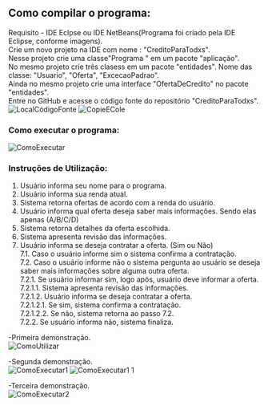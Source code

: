 ## Como compilar o  programa:
Requisito - IDE Eclpse ou IDE NetBeans(Programa foi criado pela IDE Eclipse, conforme imagens).  <br/>
Crie um novo projeto na IDE com nome : "CreditoParaTodxs". <br/>
Nesse projeto crie uma classe"Programa " em um pacote "aplicação". <br/>
No mesmo projeto crie três clasess em um pacote "entidades". Nome das classe: "Usuario", "Oferta", "ExcecaoPadrao". <br/>
Ainda no mesmo projeto crie uma interface "OfertaDeCredito" no pacote "entidades". <br/>
Entre no GitHub e acesse o código fonte do repositório "CreditoParaTodxs". <br/>
![LocalCódigoFonte](https://user-images.githubusercontent.com/80331827/123157423-e599f600-d440-11eb-9d15-4c09b9941552.png)
![CopieECole](https://user-images.githubusercontent.com/80331827/123157431-e92d7d00-d440-11eb-9616-d2c836526ff9.png) <br/>

### Como executar o programa:
![ComoExecutar](https://user-images.githubusercontent.com/80331827/123157488-f9455c80-d440-11eb-94cd-0be13ef4d870.png) <br/>

### Instruções de Utilização:
1. Usuário  informa seu nome para o programa. <br/>
2. Usuário informa sua renda atual. <br/>
3. Sistema retorna ofertas de acordo com a renda do usuário. <br/>
4. Usuário informa qual oferta deseja saber mais informações. Sendo elas apenas (A/B/C/D) <br/>
5. Sistema retorna detalhes da oferta escolhida. <br/>
6. Sistema  apresenta revisão das informações. <br/>
7. Usuário informa se deseja contratar a oferta. (Sim ou Não) <br/>
7.1. Caso o usuário informe sim o sistema confirma a contratação. <br/>
7.2. Caso o usuário informe não o sistema  pergunta ao usuário se deseja saber mais informações sobre alguma outra oferta. <br/>
7.2.1. Se usuário informar sim, logo após, usuário deve informar a oferta. <br/>
7.2.1.1. Sistema apresenta revisão das informações. <br/>
7.2.1.2. Usuário informa se deseja contratar a oferta. <br/> 
7.2.1.2.1. Se sim, sistema confirma a contratação. <br/>
7.2.1.2.2. Se não, sistema retorna ao passo 7.2. <br/> 
7.2.2. Se usuário informa não, sistema finaliza. <br/>

-Primeira demonstração. <br/>
![ComoUtilizar](https://user-images.githubusercontent.com/80331827/123161814-40821c00-d446-11eb-9cf7-b6093f20e07c.png)

-Segunda demonstração. <br/>
![ComoExecutar1](https://user-images.githubusercontent.com/80331827/123161890-5c85bd80-d446-11eb-8924-c92f3cccaefb.png)
![ComoExecutar1 1](https://user-images.githubusercontent.com/80331827/123161899-5ee81780-d446-11eb-9dff-ddc7fe8e75bb.png)

-Terceira demonstração. <br/>
![ComoExecutar2](https://user-images.githubusercontent.com/80331827/123162101-95be2d80-d446-11eb-870a-d8686475c226.png)

